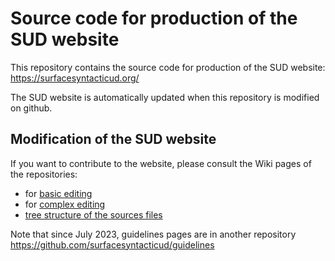 # Source code for production of the SUD website

This repository contains the source code for production of the SUD website: https://surfacesyntacticud.org/

The SUD website is automatically updated when this repository is modified on github.

## Modification of the SUD website

If you want to contribute to the website, please consult the Wiki pages of the repositories:
 * for [basic editing](https://github.com/surfacesyntacticud/website/wiki)
 * for [complex editing](https://github.com/surfacesyntacticud/website/wiki/Hugo)
 * [tree structure of the sources files](https://github.com/surfacesyntacticud/website/wiki/Tree)

Note that since July 2023, guidelines pages are in another repository https://github.com/surfacesyntacticud/guidelines